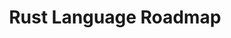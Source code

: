 ---
title: "Rust Language Roadmap"
briefTitle: "Rust"
description: "Master Rust programming with our comprehensive 2024 roadmap. From basic syntax to advanced concepts like ownership and concurrency, learn how to build efficient, safe, and lightning-fast applications. Perfect for beginners and experienced developers looking to harness Rust's power in system programming, web development, and beyond."
tags: ["skill-based"]
order: 1
isHidden: false
github: "https://github.com/rust-lang"
documentationLink: "https://www.rust-lang.org/learn"    
---